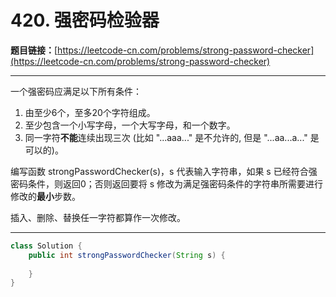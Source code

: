 # 420. 强密码检验器

**题目链接：**[https://leetcode-cn.com/problems/strong-password-checker](https://leetcode-cn.com/problems/strong-password-checker)

---

<div class="content__1Y2H">
 <div class="notranslate">
  <p>一个强密码应满足以下所有条件：</p> 
  <ol> 
   <li>由至少6个，至多20个字符组成。</li> 
   <li>至少包含一个小写字母，一个大写字母，和一个数字。</li> 
   <li>同一字符<strong>不能</strong>连续出现三次 (比如 "...aaa..." 是不允许的, 但是&nbsp;"...aa...a..." 是可以的)。</li> 
  </ol> 
  <p>编写函数&nbsp;strongPasswordChecker(s)，s 代表输入字符串，如果 s 已经符合强密码条件，则返回0；否则返回要将 s 修改为满足强密码条件的字符串所需要进行修改的<strong>最小</strong>步数。</p> 
  <p>插入、删除、替换任一字符都算作一次修改。</p> 
 </div>
</div>

---

```java
class Solution {
    public int strongPasswordChecker(String s) {
        
    }
}
```